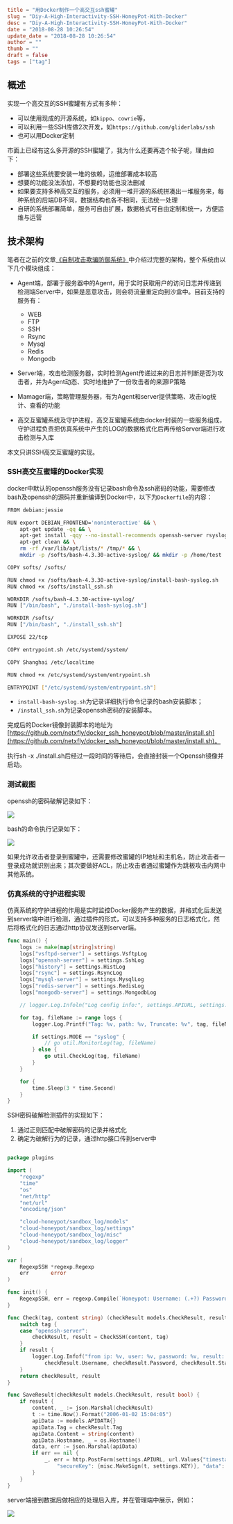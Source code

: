 ```toml
title = "用Docker制作一个高交互ssh蜜罐"
slug = "Diy-A-High-Interactivity-SSH-HoneyPot-With-Docker"
desc = "Diy-A-High-Interactivity-SSH-HoneyPot-With-Docker"
date = "2018-08-28 10:26:54"
update_date = "2018-08-28 10:26:54"
author = ""
thumb = ""
draft = false
tags = ["tag"]
```

## 概述

实现一个高交互的SSH蜜罐有方式有多种：

- 可以使用现成的开源系统，如`kippo`、`cowrie`等，
- 可以利用一些SSH库做2次开发，如`https://github.com/gliderlabs/ssh`
- 也可以用Docker定制

市面上已经有这么多开源的SSH蜜罐了，我为什么还要再造个轮子呢，理由如下：

- 部署这些系统要安装一堆的依赖，运维部署成本较高
- 想要的功能没法添加，不想要的功能也没法删减
- 如果要支持多种高交互的服务，必须用一堆开源的系统拼凑出一堆服务来，每种系统的后端DB不同，数据结构也各不相同，无法统一处理
- 自研的系统部署简单，服务可自由扩展，数据格式可自由定制和统一，方便运维与运营

## 技术架构

笔者在之前的文章[《自制攻击欺骗防御系统》](https://zhuanlan.zhihu.com/p/23535920)中介绍过完整的架构，整个系统由以下几个模块组成：

- Agent端，部署于服务器中的Agent，用于实时获取用户的访问日志并传递到检测端Server中，如果是恶意攻击，则会将流量重定向到沙盒中。目前支持的服务有：

    - WEB
    - FTP
    - SSH
    - Rsync
    - Mysql
    - Redis
    - Mongodb

- Server端，攻击检测服务器，实时检测Agent传递过来的日志并判断是否为攻击者，并为Agent动态、实时地维护了一份攻击者的来源IP策略
- Mamager端，策略管理服务器，有为Agent和server提供策略、攻击log统计、查看的功能
- 高交互蜜罐系统及守护进程，高交互蜜罐系统由docker封装的一些服务组成，守护进程负责把仿真系统中产生的LOG的数据格式化后再传给Server端进行攻击检测与入库

本文只讲SSH高交互蜜罐的实现。

<!--more-->

### SSH高交互蜜罐的Docker实现

docker中默认的openssh服务没有记录bash命令及ssh密码的功能，需要修改bash及openssh的源码并重新编译到Docker中，以下为`Dockerfile`的内容：
```bash
FROM debian:jessie

RUN export DEBIAN_FRONTEND='noninteractive' && \
    apt-get update -qq && \
    apt-get install -qqy --no-install-recommends openssh-server rsyslog wget patch make gcc curl libc6-dev net-tools vim && \
    apt-get clean && \
    rm -rf /var/lib/apt/lists/* /tmp/* && \
    mkdir -p /softs/bash-4.3.30-active-syslog/ && mkdir -p /home/test

COPY softs/ /softs/

RUN chmod +x /softs/bash-4.3.30-active-syslog/install-bash-syslog.sh
RUN chmod +x /softs/install_ssh.sh

WORKDIR /softs/bash-4.3.30-active-syslog/
RUN ["/bin/bash", "./install-bash-syslog.sh"]

WORKDIR /softs/
RUN ["/bin/bash", "./install_ssh.sh"]

EXPOSE 22/tcp

COPY entrypoint.sh /etc/systemd/system/

COPY Shanghai /etc/localtime

RUN chmod +x /etc/systemd/system/entrypoint.sh

ENTRYPOINT ["/etc/systemd/system/entrypoint.sh"]
```

- `install-bash-syslog.sh`为记录详细执行命令记录的bash安装脚本；
- `/install_ssh.sh`为记录openssh密码的安装脚本。

完成后的Docker镜像封装脚本的地址为[https://github.com/netxfly/docker_ssh_honeypot/blob/master/install.sh](https://github.com/netxfly/docker_ssh_honeypot/blob/master/install.sh)。

执行sh -x ./install.sh后经过一段时间的等待后，会直接封装一个Openssh镜像并启动。

### 测试截图

openssh的密码破解记录如下：

![](http://docs.xsec.io/images/docker_ssh_honeypot/openssh.jpg)

bash的命令执行记录如下：

![](http://docs.xsec.io/images/docker_ssh_honeypot/bash.jpg)

如果允许攻击者登录到蜜罐中，还需要修改蜜罐的IP地址和主机名，防止攻击者一登录成功就识别出来；其次要做好ACL，防止攻击者通过蜜罐作为跳板攻击内网中其他系统。


### 仿真系统的守护进程实现

仿真系统的守护进程的作用是实时监控Docker服务产生的数据，并格式化后发送到server端中进行检测，通过插件的形式，可以支持多种服务的日志格式化，然后将格式化的日志通过http协议发送到server端。

```go
func main() {
	logs := make(map[string]string)
	logs["vsftpd-server"] = settings.VsftpLog
	logs["openssh-server"] = settings.SshLog
	logs["history"] = settings.HistLog
	logs["rsync"] = settings.RsyncLog
	logs["mysql-server"] = settings.MysqlLog
	logs["redis-server"] = settings.RedisLog
	logs["mongodb-server"] = settings.MongodbLog

	// logger.Log.Infoln("Log config info:", settings.APIURL, settings.KEY, settings.MODE)

	for tag, fileName := range logs {
		logger.Log.Printf("Tag: %v, path: %v, Truncate: %v", tag, fileName, os.Truncate(fileName, 0))

		if settings.MODE == "syslog" {
			// go util.MonitorLog(tag, fileName)
		} else {
			go util.CheckLog(tag, fileName)
		}
	}

	for {
		time.Sleep(3 * time.Second)
	}
}
```

SSH密码破解检测插件的实现如下：

1. 通过正则匹配中破解密码的记录并格式化
2. 确定为破解行为的记录，通过http接口传到server中

```go

package plugins

import (
	"regexp"
	"time"
	"os"
	"net/http"
	"net/url"
	"encoding/json"

	"cloud-honeypot/sandbox_log/models"
	"cloud-honeypot/sandbox_log/settings"
	"cloud-honeypot/sandbox_log/misc"
	"cloud-honeypot/sandbox_log/logger"
)

var (
	RegexpSSH *regexp.Regexp
	err       error
)

func init() {
	RegexpSSH, err = regexp.Compile(`Honeypot: Username: (.+?) Password: (.+?), from: (.+?), result: (.+?)`)
}

func Check(tag, content string) (checkResult models.CheckResult, result bool) {
	switch tag {
	case "openssh-server":
		checkResult, result = CheckSSH(content, tag)
	}
	if result {
		logger.Log.Infof("from ip: %v, user: %v, password: %v, result: %v", checkResult.Ip,
			checkResult.Username, checkResult.Password, checkResult.Status)
	}
	return checkResult, result
}

func SaveResult(checkResult models.CheckResult, result bool) {
	if result {
		content, _ := json.Marshal(checkResult)
		t := time.Now().Format("2006-01-02 15:04:05")
		apiData := models.APIDATA{}
		apiData.Tag = checkResult.Tag
		apiData.Content = string(content)
		apiData.Hostname, _ = os.Hostname()
		data, err := json.Marshal(apiData)
		if err == nil {
			_, err = http.PostForm(settings.APIURL, url.Values{"timestamp": {t},
				"secureKey": {misc.MakeSign(t, settings.KEY)}, "data": {string(data)}})
		}
	}
}

```

server端接到数据后做相应的处理后入库，并在管理端中展示，例如：

![](http://docs.xsec.io/images/docker_ssh_honeypot/data.jpg)

